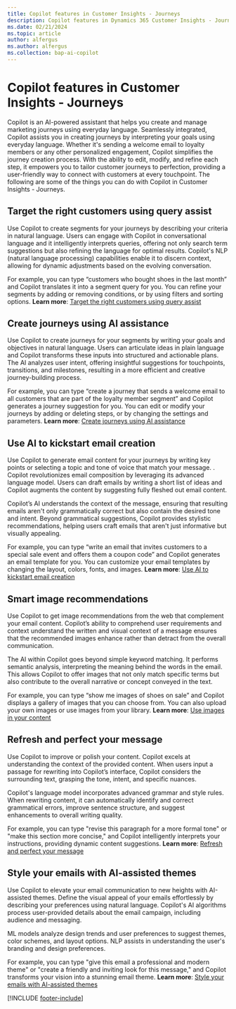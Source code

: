 ```yaml
---
title: Copilot features in Customer Insights - Journeys
description: Copilot features in Dynamics 365 Customer Insights - Journeys.
ms.date: 02/21/2024
ms.topic: article
author: alfergus
ms.author: alfergus
ms.collection: bap-ai-copilot
---
```


# Copilot features in Customer Insights - Journeys

Copilot is an AI-powered assistant that helps you create and manage marketing journeys using everyday language. Seamlessly integrated, Copilot assists you in creating journeys by interpreting your goals using everyday language. Whether it's sending a welcome email to loyalty members or any other personalized engagement, Copilot simplifies the journey creation process. With the ability to edit, modify, and refine each step, it empowers you to tailor customer journeys to perfection, providing a user-friendly way to connect with customers at every touchpoint. The following are some of the things you can do with Copilot in Customer Insights - Journeys.

## Target the right customers using query assist

Use Copilot to create segments for your journeys by describing your criteria in natural language. Users can engage with Copilot in conversational language and it intelligently interprets queries, offering not only search term suggestions but also refining the language for optimal results. Copilot's NLP (natural language processing) capabilities enable it to discern context, allowing for dynamic adjustments based on the evolving conversation.

For example, you can type “customers who bought shoes in the last month” and Copilot translates it into a segment query for you. You can refine your segments by adding or removing conditions, or by using filters and sorting options. **Learn more**: [Target the right customers using query assist](real-time-marketing-natural-language-segments.md)

## Create journeys using AI assistance

Use Copilot to create journeys for your segments by writing your goals and objectives in natural language. Users can articulate ideas in plain language and Copilot transforms these inputs into structured and actionable plans. The AI analyzes user intent, offering insightful suggestions for touchpoints, transitions, and milestones, resulting in a more efficient and creative journey-building process.

For example, you can type “create a journey that sends a welcome email to all customers that are part of the loyalty member segment” and Copilot generates a journey suggestion for you. You can edit or modify your journeys by adding or deleting steps, or by changing the settings and parameters. **Learn more**: [Create journeys using AI assistance](real-time-marketing-use-copilot-create-journey.md)

## Use AI to kickstart email creation

Use Copilot to generate email content for your journeys by writing key points or selecting a topic and tone of voice that match your message. . Copilot revolutionizes email composition by leveraging its advanced language model. Users can draft emails by writing a short list of ideas and Copilot augments the content by suggesting fully fleshed out email content.

Copilot’s AI understands the context of the message, ensuring that resulting emails aren't only grammatically correct but also contain the desired tone and intent. Beyond grammatical suggestions, Copilot provides stylistic recommendations, helping users craft emails that aren't just informative but visually appealing.

For example, you can type “write an email that invites customers to a special sale event and offers them a coupon code” and Copilot generates an email template for you. You can customize your email templates by changing the layout, colors, fonts, and images. **Learn more**: [Use AI to kickstart email creation](content-ideas.md)

## Smart image recommendations

Use Copilot to get image recommendations from the web that complement your email content. Copilot’s ability to comprehend user requirements and context understand the written and visual context of a message ensures that the recommended images enhance rather than detract from the overall communication.

The AI within Copilot goes beyond simple keyword matching. It performs semantic analysis, interpreting the meaning behind the words in the email. This allows Copilot to offer images that not only match specific terms but also contribute to the overall narrative or concept conveyed in the text. 

For example, you can type “show me images of shoes on sale” and Copilot displays a gallery of images that you can choose from. You can also upload your own images or use images from your library. **Learn more**: [Use images in your content](upload-images-files.md#use-images-in-your-content)

## Refresh and perfect your message

Use Copilot to improve or polish your content. Copilot excels at understanding the context of the provided content. When users input a passage for rewriting into Copilot’s interface, Copilot considers the surrounding text, grasping the tone, intent, and specific nuances.

Copilot's language model incorporates advanced grammar and style rules. When rewriting content, it can automatically identify and correct grammatical errors, improve sentence structure, and suggest enhancements to overall writing quality.

For example, you can type "revise this paragraph for a more formal tone" or "make this section more concise," and Copilot intelligently interprets your instructions, providing dynamic content suggestions. **Learn more**: [Refresh and perfect your message](content-rewrite.md)

## Style your emails with AI-assisted themes

Use Copilot to elevate your email communication to new heights with AI-assisted themes. Define the visual appeal of your emails effortlessly by describing your preferences using natural language. Copilot's AI algorithms process user-provided details about the email campaign, including audience and messaging.

ML models analyze design trends and user preferences to suggest themes, color schemes, and layout options. NLP assists in understanding the user's branding and design preferences.

For example, you can type "give this email a professional and modern theme" or "create a friendly and inviting look for this message," and Copilot transforms your vision into a stunning email theme. **Learn more**: [Style your emails with AI-assisted themes](email-theme.md)

[!INCLUDE [footer-include](./includes/footer-banner.md)]
